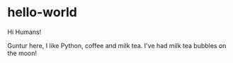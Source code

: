 # hello-world

Hi Humans!

Guntur here, I like Python, coffee and milk tea.
I've had milk tea bubbles on the moon!
